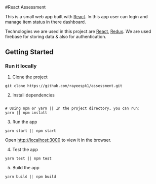#React Assessment

This is a small web app built with [React](https://reactjs.org/). In this app user can login and manage item status in there dashboard.

Technologies we are used in this project are [React](https://reactjs.org/), [Redux](https://redux.js.org/). We are used firebase for storing data & also for authentication.

## Getting Started

### Run it locally

1. Clone the project

```
git clone https://github.com/rayeespk1/assessment.git
```

2. Install dependencies

```

# Using npm or yarn || In the project directory, you can run:
yarn || npm install
```

3. Run the app

```
yarn start || npm start
```
Open [http://localhost:3000](http://localhost:3000) to view it in the browser.

4. Test the app

```
yarn test || npm test
```

5. Build the app

```
yarn build || npm build
```
